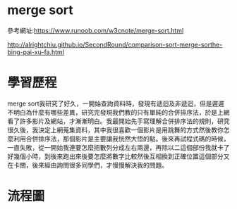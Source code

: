 # merge sort
參考網址:https://www.runoob.com/w3cnote/merge-sort.html

http://alrightchiu.github.io/SecondRound/comparison-sort-merge-sorthe-bing-pai-xu-fa.html

# 學習歷程
merge sort我研究了好久，一開始查詢資料時，發現有遞迴及非遞迴，但是遲遲不明白為什麼有哪些差異，研究完發現我們教的只有單純的合併排序法，於是上網看了許多影片及網站，才漸漸明白。我最開始先手寫理解合併排序法的規則，研究很久後，我決定上網蒐集資料，其中我很喜歡一個影片是用跳舞的方式然後教你怎麼利用合併排序法，那個影片是主要讓我恍然大悟的點。後來再試程式碼的時候，一直失敗，從一開始我連要怎麼把數列分成左右兩邊，再除以二這個部份我就卡了好幾個小時，到後來跑出來後要怎麼將數字比較然後互相換到正確位置這個部分又在卡關，後來經由詢問很多同學們，才慢慢解決我的問題。

# 流程圖
